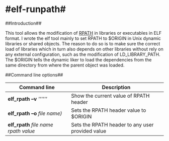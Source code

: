 #elf-runpath#
===========

##Introduction##

This tool allows the modification of [RPATH](http://en.wikipedia.org/wiki/Rpath)  in libraries or executables in ELF format. I wrote the elf tool mainly to set RPATH to $ORIGIN in Unix dynamic libraries or shared objects. The reason to do so is to make sure the correct load of libraries which in turn also depends on other libraries without rely on any external configuration, such as the modification of LD_LIBRARY_PATH. The $ORIGIN tells the dynamic liker to load the dependencies from the same directory from where the parent object was loaded.


##Command line options##


Command line                            | Description
--------------------------------------- | -------------
**elf_rpath –v** *'''<file name>'''*            | Show the current value of RPATH header
**elf_rpath –o** *file name)*            | Sets the  RPATH header value to $ORIGIN
**elf_rpath** *file name* *rpath value* | Sets the  RPATH header to any user provided value

